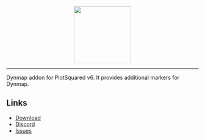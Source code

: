 <p align="center">
    <img src="https://i.imgur.com/ljIOKSr.png" width="150">
</p>

---

Dynmap addon for PlotSquared v6. It provides additional markers for Dynmap.

## Links
- [Download](https://www.spigotmc.org/resources/1292/)
- [Discord](https://discord.gg/intellectualsites)
- [Issues](https://github.com/IntellectualSites/Plot2Dynmap/issues)
